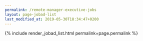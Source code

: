 ```yaml
---
permalink: /remote-manager-executive-jobs
layout: page-jobad-list
last_modified_at: 2019-05-30T18:34:47+0200
---
```

{% include render_jobad_list.html permalink=page.permalink %}
